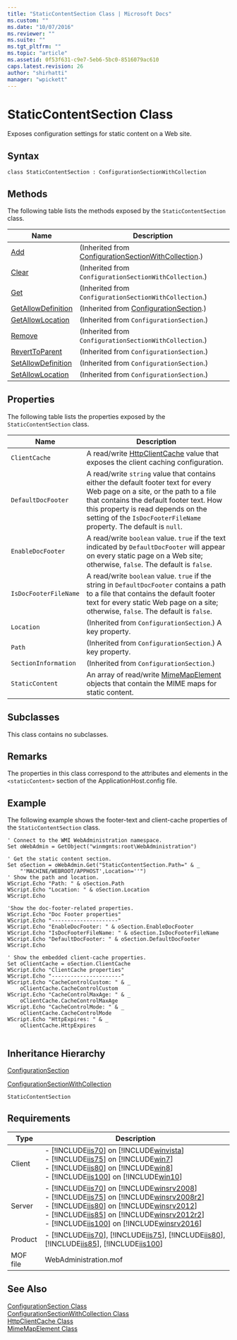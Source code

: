 ```yaml
---
title: "StaticContentSection Class | Microsoft Docs"
ms.custom: ""
ms.date: "10/07/2016"
ms.reviewer: ""
ms.suite: ""
ms.tgt_pltfrm: ""
ms.topic: "article"
ms.assetid: 0f53f631-c9e7-5eb6-5bc0-8516079ac610
caps.latest.revision: 26
author: "shirhatti"
manager: "wpickett"
---
```

# StaticContentSection Class
Exposes configuration settings for static content on a Web site.  
  
## Syntax  
  
```vbs  
class StaticContentSection : ConfigurationSectionWithCollection  
```  
  
## Methods  
 The following table lists the methods exposed by the `StaticContentSection` class.  
  
|Name|Description|  
|----------|-----------------|  
|[Add](../wmi-provider/configurationsectionwithcollection-add-method.md)|(Inherited from [ConfigurationSectionWithCollection](../wmi-provider/configurationsectionwithcollection-class.md).)|  
|[Clear](../wmi-provider/configurationsectionwithcollection-clear-method.md)|(Inherited from `ConfigurationSectionWithCollection`.)|  
|[Get](../wmi-provider/configurationsectionwithcollection-get-method.md)|(Inherited from `ConfigurationSectionWithCollection`.)|  
|[GetAllowDefinition](../wmi-provider/configurationsection-getallowdefinition-method.md)|(Inherited from [ConfigurationSection](../wmi-provider/configurationsection-class.md).)|  
|[GetAllowLocation](../wmi-provider/configurationsection-getallowlocation-method.md)|(Inherited from `ConfigurationSection`.)|  
|[Remove](../wmi-provider/configurationsectionwithcollection-remove-method.md)|(Inherited from `ConfigurationSectionWithCollection`.)|  
|[RevertToParent](../wmi-provider/configurationsection-reverttoparent-method.md)|(Inherited from `ConfigurationSection`.)|  
|[SetAllowDefinition](../wmi-provider/configurationsection-setallowdefinition-method.md)|(Inherited from `ConfigurationSection`.)|  
|[SetAllowLocation](../wmi-provider/configurationsection-setallowlocation-method.md)|(Inherited from `ConfigurationSection`.)|  
  
## Properties  
 The following table lists the properties exposed by the `StaticContentSection` class.  
  
|Name|Description|  
|----------|-----------------|  
|`ClientCache`|A read/write [HttpClientCache](../wmi-provider/httpclientcache-class.md) value that exposes the client caching configuration.|  
|`DefaultDocFooter`|A read/write `string` value that contains either the default footer text for every Web page on a site, or the path to a file that contains the default footer text. How this property is read depends on the setting of the `IsDocFooterFileName` property. The default is `null`.|  
|`EnableDocFooter`|A read/write `boolean` value. `true` if the text indicated by `DefaultDocFooter` will appear on every static page on a Web site; otherwise, `false`. The default is `false`.|  
|`IsDocFooterFileName`|A read/write `boolean` value. `true` if the string in `DefaultDocFooter` contains a path to a file that contains the default footer text for every static Web page on a site; otherwise, `false`. The default is `false`.|  
|`Location`|(Inherited from `ConfigurationSection`.) A key property.|  
|`Path`|(Inherited from `ConfigurationSection`.) A key property.|  
|`SectionInformation`|(Inherited from `ConfigurationSection`.)|  
|`StaticContent`|An array of read/write [MimeMapElement](../wmi-provider/mimemapelement-class.md) objects that contain the MIME maps for static content.|  
  
## Subclasses  
 This class contains no subclasses.  
  
## Remarks  
 The properties in this class correspond to the attributes and elements in the `<staticContent>` section of the ApplicationHost.config file.  
  
## Example  
 The following example shows the footer-text and client-cache properties of the `StaticContentSection` class.  
  
```  
' Connect to the WMI WebAdministration namespace.  
Set oWebAdmin = GetObject("winmgmts:root\WebAdministration")  
  
' Get the static content section.  
Set oSection = oWebAdmin.Get("StaticContentSection.Path=" & _  
    "'MACHINE/WEBROOT/APPHOST',Location=''")  
' Show the path and location.  
WScript.Echo "Path: " & oSection.Path  
WScript.Echo "Location: " & oSection.Location  
WScript.Echo  
  
'Show the doc-footer-related properties.  
WScript.Echo "Doc Footer properties"  
WScript.Echo "---------------------"  
WScript.Echo "EnableDocFooter: " & oSection.EnableDocFooter  
WScript.Echo "IsDocFooterFileName: " & oSection.IsDocFooterFileName  
WScript.Echo "DefaultDocFooter: " & oSection.DefaultDocFooter  
WScript.Echo  
  
' Show the embedded client-cache properties.  
Set oClientCache = oSection.ClientCache  
WScript.Echo "ClientCache properties"  
WScript.Echo "----------------------"  
WScript.Echo "CacheControlCustom: " & _  
    oClientCache.CacheControlCustom  
WScript.Echo "CacheControlMaxAge: " & _  
    oClientCache.CacheControlMaxAge  
WScript.Echo "CacheControlMode: " & _  
    oClientCache.CacheControlMode  
WScript.Echo "HttpExpires: " & _  
    oClientCache.HttpExpires  
  
```  
  
## Inheritance Hierarchy  
 [ConfigurationSection](../wmi-provider/configurationsection-class.md)  
  
 [ConfigurationSectionWithCollection](../wmi-provider/configurationsectionwithcollection-class.md)  
  
 `StaticContentSection`  
  
## Requirements  
  
|Type|Description|  
|----------|-----------------|  
|Client|-   [!INCLUDE[iis70](../wmi-provider/includes/iis70-md.md)] on [!INCLUDE[winvista](../wmi-provider/includes/winvista-md.md)]<br />-   [!INCLUDE[iis75](../wmi-provider/includes/iis75-md.md)] on [!INCLUDE[win7](../wmi-provider/includes/win7-md.md)]<br />-   [!INCLUDE[iis80](../wmi-provider/includes/iis80-md.md)] on [!INCLUDE[win8](../wmi-provider/includes/win8-md.md)]<br />-   [!INCLUDE[iis100](../wmi-provider/includes/iis100-md.md)] on [!INCLUDE[win10](../wmi-provider/includes/win10-md.md)]|  
|Server|-   [!INCLUDE[iis70](../wmi-provider/includes/iis70-md.md)] on [!INCLUDE[winsrv2008](../wmi-provider/includes/winsrv2008-md.md)]<br />-   [!INCLUDE[iis75](../wmi-provider/includes/iis75-md.md)] on [!INCLUDE[winsrv2008r2](../wmi-provider/includes/winsrv2008r2-md.md)]<br />-   [!INCLUDE[iis80](../wmi-provider/includes/iis80-md.md)] on [!INCLUDE[winsrv2012](../wmi-provider/includes/winsrv2012-md.md)]<br />-   [!INCLUDE[iis85](../wmi-provider/includes/iis85-md.md)] on [!INCLUDE[winsrv2012r2](../wmi-provider/includes/winsrv2012r2-md.md)]<br />-   [!INCLUDE[iis100](../wmi-provider/includes/iis100-md.md)] on [!INCLUDE[winsrv2016](../wmi-provider/includes/winsrv2016-md.md)]|  
|Product|-   [!INCLUDE[iis70](../wmi-provider/includes/iis70-md.md)], [!INCLUDE[iis75](../wmi-provider/includes/iis75-md.md)], [!INCLUDE[iis80](../wmi-provider/includes/iis80-md.md)], [!INCLUDE[iis85](../wmi-provider/includes/iis85-md.md)], [!INCLUDE[iis100](../wmi-provider/includes/iis100-md.md)]|  
|MOF file|WebAdministration.mof|  
  
## See Also  
 [ConfigurationSection Class](../wmi-provider/configurationsection-class.md)   
 [ConfigurationSectionWithCollection Class](../wmi-provider/configurationsectionwithcollection-class.md)   
 [HttpClientCache Class](../wmi-provider/httpclientcache-class.md)   
 [MimeMapElement Class](../wmi-provider/mimemapelement-class.md)